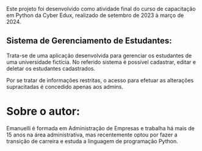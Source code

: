 Este projeto foi desenvolvido como atividade final do curso de capacitação em Python da Cyber Edux, realizado de setembro de 2023 à março de 2024. 

<h2><b>Sistema de Gerenciamento de Estudantes:</b></h2>

Trata-se de uma aplicação desenvolvida para gerenciar os estudantes de uma universidade fictícia. No referido sistema é possível cadastrar, editar e deletar os estudantes cadastrados. 

Por se tratar de informações restritas, o acesso para efetuar as alterações supracitadas é concedido apenas aos admins.

<b><h1>Sobre o autor:</b></h1>

Emanuelli é formada em Administração de Empresas e trabalha há mais de 15 anos na área administrativa, mas recentemente optou por fazer a transição de carreira e estuda a linguagem de programação Python. 
